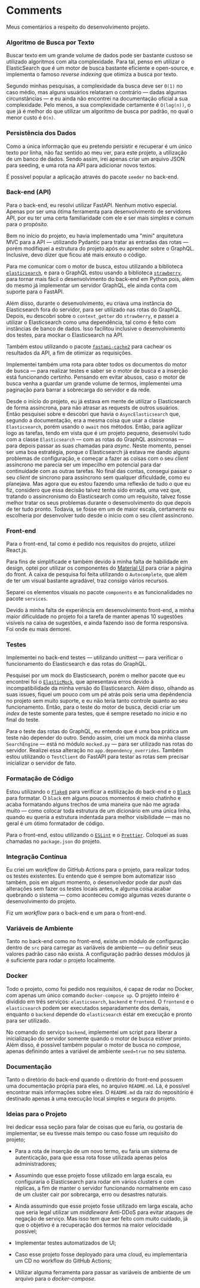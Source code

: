# Comments
Meus comentários a respeito do desenvolvimento projeto.

### Algoritmo de Busca por Texto
Buscar texto em um grande volume de dados pode ser bastante custoso se utilizado algoritmos com alta complexidade. Para tal, penso em utilizar o ElasticSearch que é um motor de busca bastante eficiente e open-source, e implementa o famoso *reverse indexing* que otimiza a busca por texto. 

Segundo minhas pesquisas, a complexidade da busca deve ser `O(1)` no caso médio, mas alguns usuários relataram o contrário — dadas algumas circunstâncias — e eu ainda não encontrei na documentação oficial a sua complexidade. Pelo menos, a sua complexidade certamente é `O(log(n))`, o que já é melhor do que utilizar um algoritmo de busca por padrão, no qual o menor custo é `O(n)`.

### Persistência dos Dados
Como a única informação que eu pretendo persistir e recuperar é um único texto por linha, não faz sentido ao meu ver, para este projeto, a utilização de um banco de dados. Sendo assim, irei apenas criar um arquivo JSON para seeding, e uma rota na API para adicionar novos textos.

É possível popular a aplicação através do pacote `seeder` no back-end.

### Back-end (API)
Para o back-end, eu resolvi utilizar FastAPI. Nenhum motivo especial. Apenas por ser uma ótima ferramenta para desenvolvimento de servidores API, por eu ter uma certa familiaridade com ele e ser mais simples e comum para o propósito.

Bem no início do projeto, eu havia implementado uma "mini" arquitetura MVC para a API — utilizando Pydantic para tratar as entradas das rotas — porém modifiquei a estrutura do projeto após eu aprender sobre o GraphQL. Inclusive, devo dizer que ficou até mais enxuto o código.

Para me comunicar com o motor de busca, estou utilizando a biblioteca [`elasticsearch`](https://elasticsearch-py.readthedocs.io/), e para o GraphQL estou usando a biblioteca [`strawberry`](https://strawberry.rocks/), para tornar mais fácil o desenvolvimento do back-end em Python pois, além do mesmo já implementar um servidor GraphQL, ele ainda conta com suporte para o FastAPI.

Além disso, durante o desenvolvimento, eu criava uma instância do Elasticsearch fora do servidor, para ser utilizado nas rotas do GraphQL. Depois, eu descobri sobre o `context_getter` do `strawberry`, e passei a utilizar o Elasticsearch como uma dependência, tal como é feito com instâncias de banco de dados. Isso facilitou inclusive o desenvolvimento dos testes, para mockar o Elasticsearch na API.

Também estou utilizando o pacote [`fastapi-cache2`](https://pypi.org/project/fastapi-cache2/) para cachear os resultados da API, a fim de otimizar as requisições.

Implementei também uma rota para obter todos os documentos do motor de busca — para realizar testes e saber se o motor de busca e a inserção está funcionando certinho. Pensando em evitar abusos, caso o motor de busca venha a guardar um grande volume de termos, implementei uma paginação para barrar a sobrecarga do servidor e da rede.

Desde o início do projeto, eu já estava em mente de utilizar o Elasticsearch de forma assíncrona, para não atrasar as requests de outros usuários. Então pesquisei sobre e descobri que havia o `AsyncElasticsearch` que, segundo a documentação, era a mesma coisa que usar a classe `Elasticsearch`, porém usando o `await` nos métodos. Então, para agilizar logo as tarefas, tendo em vista que é um projeto pequeno, desenvolvi tudo com a classe `Elasticsearch` — com as rotas do GraphQL assíncronas — para depois passar as suas chamadas para *async*. Neste momento, pensei ser uma boa estratégia, porque o Elasticsearch já estava me dando alguns problemas de configuração, e começar a fazer as coisas com o seu *client* assíncrono me parecia ser um impecilho em potencial para dar continuidade com as outras tarefas. No final das contas, consegui passar o seu *client* de síncrono para assíncrono sem qualquer dificuldade, como eu planejava. Mas agora que eu estou fazendo uma reflexão de tudo o que eu fiz, considero que essa decisão talvez tenha sido errada, uma vez que, tratando o assincronismo do Elasticsearch como um requisito, talvez fosse melhor tratar os seus problemas durante o desenvolvimento do que depois de ter tudo pronto. Todavia, se fosse em um de maior escala, certamente eu escolheria por desenvolver tudo desde o início com o seu *client* assíncrono.

### Front-end
Para o front-end, tal como é pedido nos requisitos do projeto, utilizei React.js.

Para fins de simplificade e também devido à minha falta de habilidade em design, optei por utilizar os componentes do [Material UI](https://mui.com/) para criar a página do front. A caixa de pesquisa foi feita utilizando o `Autocomplete`, que além de ter um visual bastante agradável, traz consigo vários recursos.

Separei os elementos visuais no pacote `components` e as funcionalidades no pacote `services`.

Devido à minha falta de experiência em desenvolvimento front-end, a minha maior dificuldade no projeto foi a tarefa de manter apenas 10 sugestões visíveis na caixa de sugestões, e ainda fazendo isso de forma responsiva. Foi onde eu mais demorei.

### Testes
Implementei no back-end testes — utilizando unittest — para verificar o funcionamento do Elasticsearch e das rotas do GraphQL.

Pesquisei por um mock do Elasticsearch, porém o melhor pacote que eu encontrei foi o [`ElasticMock`](https://pypi.org/project/ElasticMock/), que apresentava erros devido à incompatibilidade da minha versão do Elasticsearch. Além disso, olhando as suas issues, fiquei um pouco com um pé atrás pois seria uma depêndencia no projeto sem muito suporte, e eu não teria tanto controle quanto ao seu funcionamento. Então, para o teste do motor de busca, decidi criar um *index* de teste somente para testes, que é sempre resetado no início e no final do teste.

Para o teste das rotas do GraphQL, eu entendo que é uma boa prática um teste não depender do outro. Sendo assim, criei um mock da minha classe `SearchEngine` — está no módulo `mocked.py` — para ser utilizado nas rotas do servidor. Realizei essa alteração no `app.dependency_overrides`. Também estou utilizando o `TestClient` do FastAPI para testar as rotas sem precisar inicializar o servidor de fato.

### Formatação de Código
Estou utilizando o [`Flake8`](https://flake8.pycqa.org/) para verificar a estilização do back-end e o [`Black`](https://pypi.org/project/black/) para formatar. O `black` em alguns poucos momentos é meio chatinho e acaba formatando alguns trechos de uma maneira que não me agrada muito — como colocar toda estrutura de um dicionário em uma única linha, quando eu queria a estrutura indentada para melhor visibilidade — mas no geral é um ótimo formatador de código.

Para o front-end, estou utilizando o [`ESLint`](https://eslint.org/) e o [`Prettier`](https://prettier.io/). Coloquei as suas chamadas no `package.json` do projeto.

### Integração Contínua
Eu criei um *workflow* do GitHub Actions para o projeto, para realizar todos os testes existentes. Eu entendo que é sempre bom automatizar isso também, pois em algum momento, o desenvolvedor pode dar *push* das alterações sem fazer os testes locais antes, e alguma coisa acabar quebrando o sistema — como aconteceu comigo algumas vezes durante o desenvolvimento do projeto.

Fiz um *workflow* para o back-end e um para o front-end.

### Variáveis de Ambiente
Tanto no back-end como no front-end, existe um módulo de configuração dentro de `src` para carregar as variáveis de ambiente — ou definir seus valores padrão caso não exista. A configuração padrão desses módulos já é suficiente para rodar o projeto localmente.

### Docker
Todo o projeto, como foi pedido nos requisitos, é capaz de rodar no Docker, com apenas um único comando `docker-compose up`. O projeto inteiro é dividido em três serviços: `elasticsearch`, `backend` e `frontend`. O `frontend` e o `elasticsearch` podem ser executados separadamente dos demais, enquanto o `backend` depende do `elasticsearch` estar em execução e pronto para ser utilizado.

No comando do serviço `backend`, implementei um script para liberar a inicialização do servidor somente quando o motor de busca estiver pronto. Além disso, é possível também popular o motor de busca no *compose*, apenas definindo antes a variável de ambiente `seed=true` no seu sistema.

### Documentação
Tanto o diretório do back-end quando o diretório do front-end possuem uma documentação própria para eles, no arquivo `README.md`. Lá, é possível encontrar mais informações sobre eles. O `README.md` da raíz do repositório é destinado apenas à uma execução local simples e segura do projeto.

### Ideias para o Projeto
Irei dedicar essa seção para falar de coisas que eu faria, ou gostaria de implementar, se eu tivesse mais tempo ou caso fosse um requisito do projeto;

- Para a rota de inserção de um novo termo, eu faria um sistema de autenticação, para que essa rota fosse utilizada apenas pelos administradores;

- Assumindo que esse projeto fosse utilizado em larga escala, eu configuraria o Elasticsearch para rodar em vários clusters e com réplicas, a fim de manter o servidor funcionando normalmente em caso de um cluster cair por sobrecarga, erro ou desastres naturais.

- Ainda assumindo que esse projeto fosse utilizado em larga escala, acho que seria legal utilizar um *middleware* Anti-DDoS para evitar ataques de negação de serviço. Mas isso tem que ser feito com muito cuidado, já que o objetivo é a recuperação dos termos na maior velocidade possível;

- Implementar testes automatizados de UI;

- Caso esse projeto fosse deployado para uma cloud, eu implementaria um CD no workflow do GitHub Actions;

- Utilizar alguma ferramenta para passar as variáveis de ambiente de um arquivo para o *docker-compose*.
